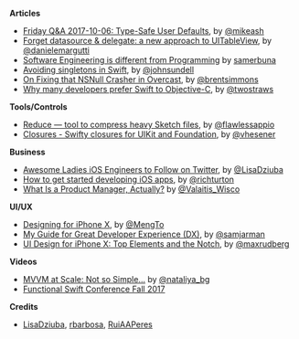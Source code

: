 **Articles**

* [Friday Q&A 2017-10-06: Type-Safe User Defaults](https://www.mikeash.com/pyblog/friday-qa-2017-10-06-type-safe-user-defaults.html), by [@mikeash](https://twitter.com/mikeash)
* [Forget datasource & delegate: a new approach to UITableView](http://danielemargutti.com/2017/10/08/forget-datasource-delegates-a-new-approach-to-uitableview/), by [@danielemargutti](https://twitter.com/danielemargutti)
* [Software Engineering is different from Programming](https://medium.com/@samerbuna/software-engineering-is-different-from-programming-b108c135af26) by [samerbuna](https://twitter.com/samerbuna)
* [Avoiding singletons in Swift](https://www.swiftbysundell.com/posts/avoiding-singletons-in-swift), by [@johnsundell](https://twitter.com/johnsundell)
* [On Fixing that NSNull Crasher in Overcast](http://inessential.com/2017/10/10/on_fixing_that_nsnull_crasher_in_overcas), by [@brentsimmons](https://twitter.com/brentsimmons)
* [Why many developers prefer Swift to Objective-C](https://www.hackingwithswift.com/articles/29/why-many-developers-prefer-swift-to-objective-c), by [@twostraws](https://twitter.com/twostraws)

**Tools/Controls**

* [Reduce — tool to compress heavy Sketch files](https://flawlessapp.io/reduce), by [@flawlessappio](https://twitter.com/flawlessappio)
* [Closures - Swifty closures for UIKit and Foundation](https://github.com/vhesener/Closures), by [@vhesener](https://github.com/vhesener)

**Business**

* [Awesome Ladies iOS Engineers to Follow on Twitter](https://medium.com/flawless-app-stories/awesome-ladies-ios-engineers-to-follow-on-twitter-4fd9dff8b242), by [@LisaDziuba](https://twitter.com/LisaDziuba)
* [How to get started developing iOS apps](http://martiancraft.com/blog/2017/10/starting-iOS/), by [@richturton](https://twitter.com/richturton)
* [What Is a Product Manager, Actually?](https://medium.com/@Alex.Valaitis/what-is-a-product-manager-actually-f328f05575) by [@Valaitis_Wisco](https://twitter.com/Valaitis_Wisco)

**UI/UX**

* [Designing for iPhone X](https://designcode.io/ios11-iphone-x), by [@MengTo](https://twitter.com/MengTo)
* [My Guide for Great Developer Experience (DX)](https://www.samjarman.co.nz/dxguide/), by [@samjarman](https://twitter.com/samjarman)
* [UI Design for iPhone X: Top Elements and the Notch](http://blog.maxrudberg.com/post/166045445103/ui-design-for-iphone-x-top-elements-and-the-notch), by [@maxrudberg](https://twitter.com/maxrudberg)

**Videos**

* [MVVM at Scale: Not so Simple...](https://academy.realm.io/posts/try-swift-nyc-2017-nataliya-patsovska-mvvm-at-scale/) by [@nataliya_bg](https://twitter.com/nataliya_bg)
* [Functional Swift Conference Fall 2017](http://2017-fall.funswiftconf.com/)

**Credits**

* [LisaDziuba](http://github.com/lisadziuba), [rbarbosa](https://github.com/rbarbosa), [RuiAAPeres](https://github.com/RuiAAPeres)
